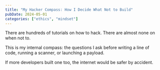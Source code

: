 ```yaml
---
title: "My Hacker Compass: How I Decide What Not to Build"
pubDate: 2024-05-01
categories: ["ethics", "mindset"]
---
```


There are hundreds of tutorials on how to hack.
There are almost none on when not to.

This is my internal compass: the questions I ask before writing a line of code, running a scanner, or launching a payload.

If more developers built one too, the internet would be safer by accident.